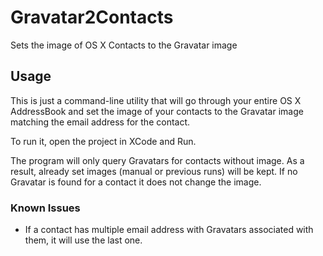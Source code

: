 # Gravatar2Contacts

Sets the image of OS X Contacts to the Gravatar image

## Usage

This is just a command-line utility that will go through your entire OS X
AddressBook and set the image of your contacts to the Gravatar image matching
the email address for the contact.

To run it, open the project in XCode and Run.

The program will only query Gravatars for contacts without image. As a result, already set images (manual or previous runs) will be kept.
If no Gravatar is found for a contact it does not change the image.

### Known Issues

* If a contact has multiple email address with Gravatars associated with them,
  it will use the last one.
